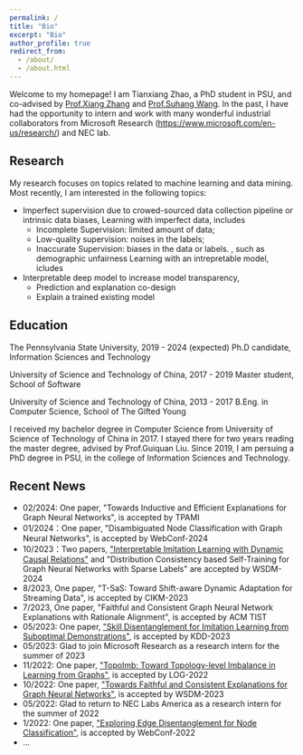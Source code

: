 ```yaml
---
permalink: /
title: "Bio"
excerpt: "Bio"
author_profile: true
redirect_from: 
  - /about/
  - /about.html
---
```


Welcome to my homepage! I am Tianxiang Zhao, a PhD student in PSU, and co-advised by [Prof.Xiang Zhang](https://ist.psu.edu/directory/xzz89) and [Prof.Suhang Wang](https://suhangwang.ist.psu.edu/). In the past, I have had the opportunity to intern and work with many wonderful industrial collaborators from Microsoft Research (https://www.microsoft.com/en-us/research/) and NEC lab.

## Research
My research focuses on topics related to machine learning and data mining. Most recently, I am interested in the following topics:
- Imperfect supervision due to crowed-sourced data collection pipeline or intrinsic data biases,
Learning with imperfect data, includes 
    - Incomplete Supervision: limited amount of data; 
    - Low-quality supervision: noises in the labels;
    - Inaccurate Supervision: biases in the data or labels.       , such as demographic unfairness
Learning with an intrepretable model, icludes  
- Interpretable deep model to increase model transparency,
    - Prediction and explanation co-design
    - Explain a trained existing model


<!-- Besides, I am also interested in learning from relational data and designing more scalable or efficient models. -->

## Education 
The Pennsylvania State University, 2019 - 2024 (expected)
Ph.D candidate, Information Sciences and Technology

University of Science and Technology of China, 2017 - 2019
Master student, School of Software

University of Science and Technology of China, 2013 - 2017
B.Eng. in Computer Science, School of The Gifted Young


I received my bachelor degree in Computer Science from University of Science of Technology of China in 2017. I stayed there for two years reading the master degree, advised by Prof.Guiquan Liu. Since 2019, I am persuing a PhD degree in PSU, in the college of Information Sciences and Technology.

## Recent News 
* 02/2024: One paper, "Towards Inductive and Efficient Explanations for Graph Neural Networks", is accepted by TPAMI
* 01/2024：One paper, "Disambiguated Node Classification with Graph Neural Networks", is accepted by WebConf-2024
* 10/2023：Two papers, ["Interpretable Imitation Learning with Dynamic Causal Relations"](https://arxiv.org/abs/2310.00489) and "Distribution Consistency based Self-Training for Graph Neural Networks with Sparse Labels" are accepted by WSDM-2024
* 8/2023, One paper, "T-SaS: Toward Shift-aware Dynamic Adaptation for Streaming Data", is accepted by CIKM-2023
* 7/2023, One paper, "Faithful and Consistent Graph Neural Network Explanations with Rationale Alignment", is accepted by ACM TIST
* 05/2023: One paper, ["Skill Disentanglement for Imitation Learning from Suboptimal Demonstrations"](https://arxiv.org/abs/2306.07919), is accepted by KDD-2023
* 05/2023: Glad to join Microsoft Research as a research intern for the summer of 2023
* 11/2022: One paper, ["TopoImb: Toward Topology-level Imbalance in Learning from Graphs"](https://arxiv.org/abs/2212.08689),  is accepted by LOG-2022 
* 10/2022: One paper, ["Towards Faithful and Consistent Explanations for Graph Neural Networks"](https://arxiv.org/abs/2205.13733), is accepted by WSDM-2023
* 05/2022: Glad to return to NEC Labs America as a research intern for the summer of 2022
* 1/2022: One paper, ["Exploring Edge Disentanglement for Node Classification"](https://arxiv.org/abs/2202.11245), is accepted by WebConf-2022
* ...
